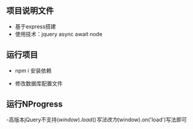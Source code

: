 ## 项目说明文件

- 基于express搭建
- 使用技术：jquery async await node



## 运行项目

- npm i 安装依赖

- 修改数据库配置文件



## 运行NProgress

-高版本jQuery不支持$(window).load()写法 改为$(window).on('load')写法即可